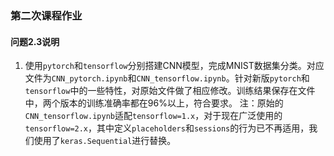 ### 第二次课程作业
#### 问题2.3说明
1. 使用`pytorch`和`tensorflow`分别搭建CNN模型，完成MNIST数据集分类。对应文件为`CNN_pytorch.ipynb`和`CNN_tensorflow.ipynb`。针对新版`pytorch`和`tensorflow`中的一些特性，对原始文件做了相应修改。训练结果保存在文件中，两个版本的训练准确率都在96%以上，符合要求。
注：原始的`CNN_tensorflow.ipynb`适配`tensorflow=1.x`，对于现在广泛使用的`tensorflow=2.x`，其中定义`placeholders`和`sessions`的行为已不再适用，我们使用了`keras.Sequential`进行替换。
